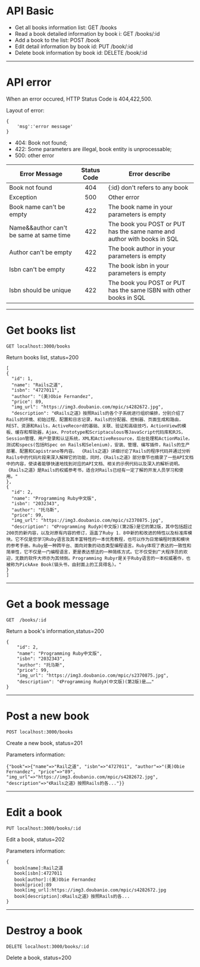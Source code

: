 # **API Basic**

* Get all books information list:                  GET       /books
* Read a book detailed information by book i:      GET       /books/:id
* Add a book to the list:                          POST      /book
* Edit detail information by book id:              PUT       /book/:id
* Delete book information by book id:              DELETE    /book/:id

***
# **API error**

When an error occured, HTTP Status Code is 404,422,500.

Layout of error:

```
{
    'msg':'error message'
}
```

* 404:  Book not found;
* 422:  Some parameters are illegal, book entity is unprocessable;
* 500:  other error


|Error Message                          |Status Code        |     Error describe
|---------------------------------------|:-----------------:|-------------------------------------------------------------------------
|Book not found                         |    404            | {:id} don't refers to any book
|Exception                              |    500            | Other error
|Book name can't be empty               |    422            | The book name in your parameters is empty
|Name&&author can't be same at same time|    422            | The book you POST or PUT has the same name and author with books in SQL
|Author can't be empty                  |    422            | The book author in your parameters is empty
|Isbn can't be empty                    |    422            | The book isbn in your parameters is empty
|Isbn should be unique                  |    422            |The book you POST or PUT has the same ISBN with other books in SQL

***
# **Get books list**

`GET localhost:3000/books`

Return books list, status=200

```
[
{
  "id": 1,
  "name": "Rails之道",
  "isbn": "4727011",
  "author": "(美)Obie Fernandez",
  "price": 89,
  "img_url": "https://img3.doubanio.com/mpic/s4282672.jpg",
  "description": "《Rails之道》按照Rails的各个子系统进行组织编排，分别介绍了Rails的环境、初始过程、配置和日志记录，Rails的分配器、控制器、页面生成和路由，REST、资源和Rails，ActiveRecord的基础、关联、验证和高级技巧，ActionView的模板、缓存和帮助器，Ajax、Prototype和Scriptaculous等JavaScript代码库和RJS，Session管理、用户登录和认证系统，XML和ActiveResource，后台处理和ActionMaile，测试和specs(包括RSpec on Rails和Selenium)，安装、管理、编写插件，Rails的生产部署、配置和Capistrano等内容。 《Rails之道》详细讨论了Rails的程序代码并通过分析Rails中的代码片段来深入解释它的功能，同时，《Rails之道》部分章节也摘录了一些API文档中的内容，使读者能够快速地找到对应的API文档、相关的示例代码以及深入的解析说明。 《Rails之道》是Rails的权威参考书，适合对Rails已经有一定了解的开发人员学习和使用。"
},
{
  "id": 2,
  "name": "Programming Ruby中文版",
  "isbn": "2032343",
  "author": "托马斯",
  "price": 99,
  "img_url": "https://img3.doubanio.com/mpic/s2370875.jpg",
  "description": "《Programming Rudy》(中文版)(第2版)是它的第2版，其中包括超过200页的新内容，以及对原有内容的修订，涵盖了Ruby 1．8中新的和改进的特性以及标准库模块。它不仅是您学习Ruby语言及其丰富特性的一本优秀教程，也可以作为日常编程时类和模块的参考手册。Ruby是一种跨平台、面向对象的动态类型编程语言。Ruby体现了表达的一致性和简单性，它不仅是一门编程语言，更是表达想法的一种简练方式。它不仅受到广大程序员的欢迎，无数的软件大师亦为其倾倒。Programming Rubyr是关于Ruby语言的一本权威著作，也被称为PickAxe Book(镐头书，由封面上的工具得名)。"
}
]
```

***
# **Get a book message**

`GET  /books/:id`

Return a book's information,status=200

```
{
    "id": 2,
    "name": "Programming Ruby中文版",
    "isbn": "2032343",
    "author": "托马斯",
    "price": 99,
    "img_url": "https://img3.doubanio.com/mpic/s2370875.jpg",
    "description": "《Programming Rudy》(中文版)(第2版)是……"
}
```

***
# **Post a new book**

`POST localhost:3000/books`

Create a new book, status=201

Parameters information:

```
{"book"=>{"name"=>"Rail之道", "isbn"=>"4727011", "author"=>"(美)Obie Fernandez", "price"=>"89", "img_url"=>"https://img3.doubanio.com/mpic/s4282672.jpg", "description"=>"《Rails之道》按照Rails的各..."}}
```

***
# **Edit a book**

`PUT localhost:3000/books/:id`

Edit a book, status=202

Parameters information:

```
{
   book[name]:Rail之道
   book[isbn]:4727011
   book[author]:(美)Obie Fernandez
   book[price]:89
   book[img_url]:https://img3.doubanio.com/mpic/s4282672.jpg
   book[description]:《Rails之道》按照Rails的各...
}
```

***
# **Destroy a book**

`DELETE localhost:3000/books/:id`

Delete a book, status=200














